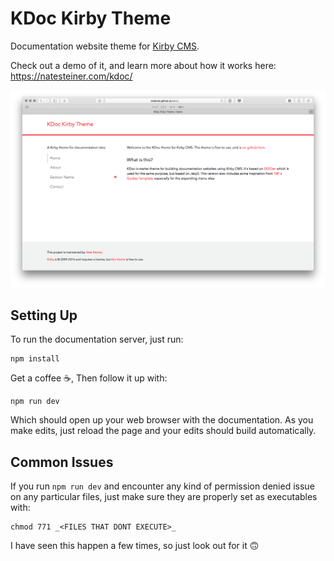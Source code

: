 # KDoc Kirby Theme
Documentation website theme for [Kirby CMS](http://getkirby.com).

Check out a demo of it, and learn more about how it works here:
https://natesteiner.com/kdoc/

![KDoc Screenshot](kdoc-screenshot.png)

## Setting Up

To run the documentation server, just run:

```
npm install
```

Get a coffee ☕️, Then follow it up with:

```
npm run dev
```

Which should open up your web browser with the documentation. As you make edits, just reload the page and your edits should build automatically.

## Common Issues

If you run `npm run dev` and encounter any kind of permission denied issue on any particular files, just make sure they are properly set as executables with:

```
chmod 771 _<FILES THAT DONT EXECUTE>_
```

I have seen this happen a few times, so just look out for it 🙃
